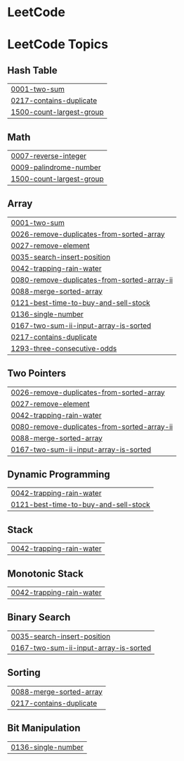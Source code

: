 # LeetCode
<!---LeetCode Topics Start-->
# LeetCode Topics
## Hash Table
|  |
| ------- |
| [0001-two-sum](https://github.com/ShubhhKaushik/LeetCode/tree/master/0001-two-sum) |
| [0217-contains-duplicate](https://github.com/ShubhhKaushik/LeetCode/tree/master/0217-contains-duplicate) |
| [1500-count-largest-group](https://github.com/ShubhhKaushik/LeetCode/tree/master/1500-count-largest-group) |
## Math
|  |
| ------- |
| [0007-reverse-integer](https://github.com/ShubhhKaushik/LeetCode/tree/master/0007-reverse-integer) |
| [0009-palindrome-number](https://github.com/ShubhhKaushik/LeetCode/tree/master/0009-palindrome-number) |
| [1500-count-largest-group](https://github.com/ShubhhKaushik/LeetCode/tree/master/1500-count-largest-group) |
## Array
|  |
| ------- |
| [0001-two-sum](https://github.com/ShubhhKaushik/LeetCode/tree/master/0001-two-sum) |
| [0026-remove-duplicates-from-sorted-array](https://github.com/ShubhhKaushik/LeetCode/tree/master/0026-remove-duplicates-from-sorted-array) |
| [0027-remove-element](https://github.com/ShubhhKaushik/LeetCode/tree/master/0027-remove-element) |
| [0035-search-insert-position](https://github.com/ShubhhKaushik/LeetCode/tree/master/0035-search-insert-position) |
| [0042-trapping-rain-water](https://github.com/ShubhhKaushik/LeetCode/tree/master/0042-trapping-rain-water) |
| [0080-remove-duplicates-from-sorted-array-ii](https://github.com/ShubhhKaushik/LeetCode/tree/master/0080-remove-duplicates-from-sorted-array-ii) |
| [0088-merge-sorted-array](https://github.com/ShubhhKaushik/LeetCode/tree/master/0088-merge-sorted-array) |
| [0121-best-time-to-buy-and-sell-stock](https://github.com/ShubhhKaushik/LeetCode/tree/master/0121-best-time-to-buy-and-sell-stock) |
| [0136-single-number](https://github.com/ShubhhKaushik/LeetCode/tree/master/0136-single-number) |
| [0167-two-sum-ii-input-array-is-sorted](https://github.com/ShubhhKaushik/LeetCode/tree/master/0167-two-sum-ii-input-array-is-sorted) |
| [0217-contains-duplicate](https://github.com/ShubhhKaushik/LeetCode/tree/master/0217-contains-duplicate) |
| [1293-three-consecutive-odds](https://github.com/ShubhhKaushik/LeetCode/tree/master/1293-three-consecutive-odds) |
## Two Pointers
|  |
| ------- |
| [0026-remove-duplicates-from-sorted-array](https://github.com/ShubhhKaushik/LeetCode/tree/master/0026-remove-duplicates-from-sorted-array) |
| [0027-remove-element](https://github.com/ShubhhKaushik/LeetCode/tree/master/0027-remove-element) |
| [0042-trapping-rain-water](https://github.com/ShubhhKaushik/LeetCode/tree/master/0042-trapping-rain-water) |
| [0080-remove-duplicates-from-sorted-array-ii](https://github.com/ShubhhKaushik/LeetCode/tree/master/0080-remove-duplicates-from-sorted-array-ii) |
| [0088-merge-sorted-array](https://github.com/ShubhhKaushik/LeetCode/tree/master/0088-merge-sorted-array) |
| [0167-two-sum-ii-input-array-is-sorted](https://github.com/ShubhhKaushik/LeetCode/tree/master/0167-two-sum-ii-input-array-is-sorted) |
## Dynamic Programming
|  |
| ------- |
| [0042-trapping-rain-water](https://github.com/ShubhhKaushik/LeetCode/tree/master/0042-trapping-rain-water) |
| [0121-best-time-to-buy-and-sell-stock](https://github.com/ShubhhKaushik/LeetCode/tree/master/0121-best-time-to-buy-and-sell-stock) |
## Stack
|  |
| ------- |
| [0042-trapping-rain-water](https://github.com/ShubhhKaushik/LeetCode/tree/master/0042-trapping-rain-water) |
## Monotonic Stack
|  |
| ------- |
| [0042-trapping-rain-water](https://github.com/ShubhhKaushik/LeetCode/tree/master/0042-trapping-rain-water) |
## Binary Search
|  |
| ------- |
| [0035-search-insert-position](https://github.com/ShubhhKaushik/LeetCode/tree/master/0035-search-insert-position) |
| [0167-two-sum-ii-input-array-is-sorted](https://github.com/ShubhhKaushik/LeetCode/tree/master/0167-two-sum-ii-input-array-is-sorted) |
## Sorting
|  |
| ------- |
| [0088-merge-sorted-array](https://github.com/ShubhhKaushik/LeetCode/tree/master/0088-merge-sorted-array) |
| [0217-contains-duplicate](https://github.com/ShubhhKaushik/LeetCode/tree/master/0217-contains-duplicate) |
## Bit Manipulation
|  |
| ------- |
| [0136-single-number](https://github.com/ShubhhKaushik/LeetCode/tree/master/0136-single-number) |
<!---LeetCode Topics End-->